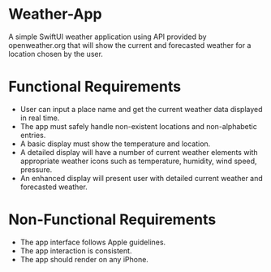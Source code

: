 # Weather-App
A simple SwiftUI weather application using API provided by openweather.org that will show the current and forecasted weather for a location chosen by the user.

# Functional Requirements

  - User can input a place name and get the current weather data displayed 
    in real time. 
  - The app must safely handle non-existent locations and non-alphabetic 
    entries.
  - A basic display must show the temperature and location.
  - A detailed display will have a number of current weather elements with appropriate weather icons such as temperature, humidity, wind speed, pressure.
  - An enhanced display will present user with detailed current weather and forecasted weather.

# Non-Functional Requirements

  - The app interface follows Apple guidelines. 
  - The app interaction is consistent. 
  - The app should render on any iPhone.
 
  
